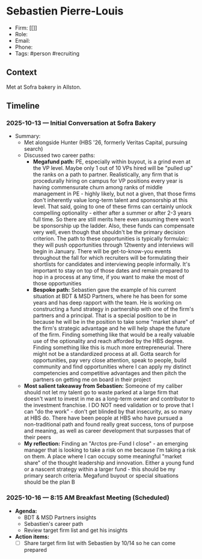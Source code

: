 # Sebastien Pierre-Louis
- Firm: [[]]
- Role:
- Email:
- Phone:
- Tags: #person #recruiting

## Context
Met at Sofra bakery in Allston.

## Timeline
### 2025-10-13 — Initial Conversation at Sofra Bakery
- Summary:
  - Met alongside Hunter (HBS '26, formerly Veritas Capital, pursuing search)
  - Discussed two career paths:
    - **Megafund path:** PE, especially within buyout, is a grind even at the VP level. Maybe only 1 out of 10 VPs hired will be "pulled up" the ranks on a path to partner. Realistically, any firm that is procedurally hiring on campus for VP positions every year is having commensurate churn among ranks of middle management in PE - highly likely, but not a given, that those firms don't inherently value long-term talent and sponsorship at this level. That said, going to one of these firms can certainly unlock compelling optionality - either after a summer or after 2-3 years full time. So there are still merits here even assuming there won't be sponsorship up the ladder. Also, these funds can compensate very well, even though that shouldn't be the primary decision criterion. The path to these opportunities is typically formulaic: they will push opportunities through 12twenty and interviews will begin in January. There will be get-to-know-you events throughout the fall for which recruiters will be formulating their shortlists for candidates and interviewing people informally. It's important to stay on top of those dates and remain prepared to hop in a process at any time, if you want to make the most of those opportunities
    - **Bespoke path:** Sebastien gave the example of his current situation at BDT & MSD Partners, where he has been for some years and has deep rapport with the team. He is working on constructing a fund strategy in partnership with one of the firm's partners and a principal. That is a special position to be in because he will be in the position to take some "market share" of the firm's strategic advantage and he will help shape the future of the firm. Finding something like that would be a really valuable use of the optionality and reach afforded by the HBS degree. Finding something like this is much more entrepreneurial. There might not be a standardized process at all. Gotta search for opportunities, pay very close attention, speak to people, build community and find opportunities where I can apply my distinct competencies and competitive advantages and then pitch the partners on getting me on board in their project
  - **Most salient takeaway from Sebastien:** Someone of my caliber should not let my talent go to waste parked at a large firm that doesn't want to invest in me as a long-term owner and contributor to the investment franchise. I DO NOT need validation or to prove that I can "do the work" - don't get blinded by that insecurity, as so many at HBS do. There have been people at HBS who have pursued a non-traditional path and found really great success, tons of purpose and meaning, as well as career development that surpasses that of their peers
  - **My reflection:** Finding an "Arctos pre-Fund I close" - an emerging manager that is looking to take a risk on me because I'm taking a risk on them. A place where I can occupy some meaningful "market share" of the thought leadership and innovation. Either a young fund or a nascent strategy within a larger fund - this should be my primary search criteria. Megafund buyout or special situations should be the plan B

### 2025-10-16 — 8:15 AM Breakfast Meeting (Scheduled)
- **Agenda:**
  - BDT & MSD Partners insights
  - Sebastien's career path
  - Review target firm list and get his insights
- **Action items:**
  - [ ] Share target firm list with Sebastien by 10/14 so he can come prepared
